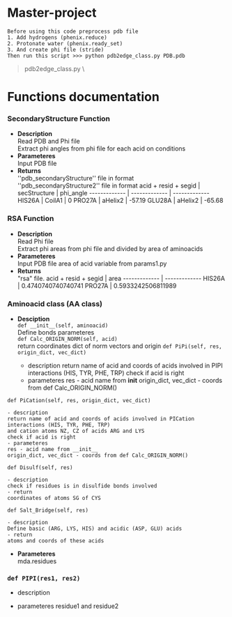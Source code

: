 # Master-project
    Before using this code preprocess pdb file
    1. Add hydrogens (phenix.reduce)
    2. Protonate water (phenix.ready_set)
    3. And create phi file (stride)
    Then run this script >>> python pdb2edge_class.py PDB.pdb




> pdb2edge_class.py \
# Functions documentation

### SecondaryStructure Function
- **Description**\
Read PDB and Phi file \
Extract phi angles from phi file for each acid on conditions
- **Parameteres**\
Input PDB file 
- **Returns**\
''pdb_secondaryStructure'' file in format\
''pdb_secondaryStructure2'' file in format
  acid + resid + segid | secStructure | phi_angle
  ------------- | ------------- | ------------- 
  HIS26A	| CoilA1	| 0
  PRO27A	| aHelix2	| -57.19
  GLU28A	| aHelix2 | -65.68 

### RSA Function
- **Description**\
Read Phi file \
Extract phi areas from phi file and divided by area of aminoacids
- **Parameteres**\
Input PDB file 
area of acid variable from params1.py
- **Returns**\
"rsa" file. 
  acid + resid + segid | area 
  ------------- | -------------
  HIS26A | 0.4740740740740741
  PRO27A | 0.5933242506811989

### Aminoacid class (AA class)
- **Desciption**\
`def __init__(self, aminoacid)`\
Define bonds parameteres\
`def Calc_ORIGIN_NORM(self, acid)`\
return coordinates dict of norm vectors and origin
`def PiPi(self, res, origin_dict, vec_dict)`

    - description
    return name of acid and coords of acids involved in PIPI interactions (HIS, TYR, PHE, TRP)
    check if acid is right 
    - parameteres
    res - acid name from __init__
    origin_dict, vec_dict - coords from def Calc_ORIGIN_NORM()
    
`def PiCation(self, res, origin_dict, vec_dict)` 

    - description
    return name of acid and coords of acids involved in PICation interactions (HIS, TYR, PHE, TRP)
    and cation atoms NZ, CZ of acids ARG and LYS
    check if acid is right 
    - parameteres
    res - acid name from __init__
    origin_dict, vec_dict - coords from def Calc_ORIGIN_NORM()
    
`def Disulf(self, res)`

    - description
    check if residues is in disulfide bonds involved
    - return 
    coordinates of atoms SG of CYS
    
`def Salt_Bridge(self, res)`

    - description
    Define basic (ARG, LYS, HIS) and acidic (ASP, GLU) acids
    - return
    atoms and coords of these acids
    
- **Parameteres**\
mda.residues

### `def PIPI(res1, res2)`
- description

- parameteres 
residue1 and residue2


